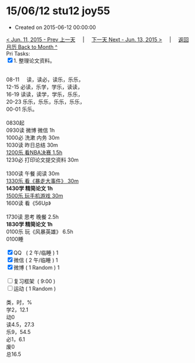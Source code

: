 # 15/06/12 stu12 joy55

- Created on 2015-06-12 00:00:00

[< Jun. 11, 2015 - Prev 上一天](_archived/lifelogs/2015/06/d11.md) &nbsp; &nbsp; | &nbsp; &nbsp; [下一天 Next - Jun. 13, 2015 >](_archived/lifelogs/2015/06/d13.md) &nbsp; &nbsp; |  &nbsp; &nbsp; [返回月历 Back to Month ^](_archived/lifelogs/2015/06/index.md)
<br/>Pri Tasks:</strong><br clear="none"/><input type="checkbox" checked="true" />1. 整理论文资料。</div><div><div><br clear="none"/></div>08-11     读，读必，读乐，乐乐，<br clear="none"/>12-15 必读，乐学，学乐，读读，<br clear="none"/>16-19 读读，读学，学乐，乐乐，<br clear="none"/>20-23 乐乐，乐乐，乐乐，乐乐，</div><div>00-01 乐乐。<br/><div><br clear="none"/></div>0830起</div><div>0930读 微博 微信 1h</div><div>1000必 洗漱 内务 30m</div><div>1030读 昨日总结 30m</div><div><u>1200乐 看NBA决赛 1.5h</u></div><div>1230必 打印论文提交资料 30m</div><div><br/></div><div>1300读 午餐 阅读 30m</div><div><u>1330乐 看《暴走大事件》 30m</u></div><div><strong>1430学 精简论文 1h</strong><div><u>1500乐 玩手机游戏 30m</u></div></div><div>1600读 看《56Up》</div><div><br/></div><div>1730读 思考 晚餐 2.5h</div><div><b>1830学 精简论文 1h</b></div><div>0100乐 玩《风暴英雄》 6.5h<br/><div>0100睡</div></div><div><br clear="none"/></div><div><input type="checkbox" checked="true" />QQ   ( 2 午/临睡 ) 1<br clear="none"/><input type="checkbox" checked="true" />微信 ( 2 午/临睡 ) 1</div><div><input type="checkbox" checked="true" />微博 ( 1 Random ) 1</div><div><br/></div><div><input type="checkbox" />复习框架  ( 9:00 ) <br clear="none"/></div><div><input type="checkbox" />运动 ( 1 Random ) </div><div><div><br clear="none"/></div>类，时，%<br clear="none"/>学2，12.1<br clear="none"/>动0<br clear="none"/>读4.5，27.3<br clear="none"/>乐9，54.5<br clear="none"/>必1，6.1<br clear="none"/>废0<br clear="none"/>总16.5</div>
